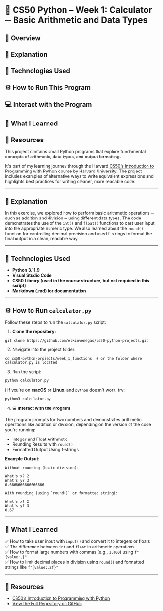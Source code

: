 
# 🧮 CS50 Python – Week 1: Calculator ─ Basic Arithmetic and Data Types

## 📘 Overview
## 📖 Explanation
## 🚀 Technologies Used
## ⚙️ How to Run This Program
## 💻 Interact with the Program
## 🧠 What I Learned
## 📎 Resources

This project contains small Python programs that explore fundamental concepts of arithmetic, data types, and output formatting.

It's part of my learning journey through the Harvard [CS50’s Introduction to Programming with Python](https://cs50.harvard.edu/python/) course by Harvard University. The project includes examples of alternative ways to write equivalent expressions and highlights best practices for writing cleaner, more readable code.

---

## 📖 Explanation

In this exercise, we explored how to perform basic arithmetic operations ─ such as addition and division ─ using different data types. The code demonstrates the use of the `int()` and `float()` functions to cast user input into the appropriate numeric type. We also learned about the `round()` function for controlling decimal precision and used f-strings to format the final output in a clean, readable way.

---

## 🚀 Technologies Used

- **Python 3.11.9**
- **Visual Studio Code**
- **CS50 Library (used in the course structure, but not required in this script)**
- **Markdown (.md) for documentation**

---

## ⚙️ How to Run `calculator.py`

Follow these steps to run the `calculator.py` script:

1. **Clone the repository:**

```
git clone https://github.com/elkinvenegas/cs50-python-projects.git
```

2. Navigate into the project folder:

```
cd cs50-python-projects/week_1_functions  # or the folder where calculator.py is located
```

3. Run the script:

```
python calculator.py
```

ℹ️ If you're on **macOS** or **Linux**, and `python` doesn't work, try:

```
python3 calculator.py
```

4. 💻 **Interact with the Program**

The program prompts for two numbers and demonstrates arithmetic operations like addition or division, depending on the version of the code you're running:

- Integer and Float Arithmetic
- Rounding Results with `round()`
- Formatted Output Using f-strings

**Example Output**:

```
Without rounding (basic division):

What's x? 2
What's y? 3
0.6666666666666666

With rounding (using `round()` or formatted string):

What's x? 2
What's y? 3
0.67
```

---

## 🧠 What I Learned

✅ How to take user input with `input()` and convert it to integers or floats  
✅ The difference between `int` and `float` in arithmetic operations  
✅ How to format large numbers with commas (e.g., `1,000`) using `f"{value:,}"`  
✅ How to limit decimal places in division using `round()` and formatted strings like `f"{value:.2f}"`  

---

## 📎 Resources

- [CS50’s Introduction to Programming with Python](https://cs50.harvard.edu/python/)
- [View the Full Repository on GitHub](https://github.com/elkinvenegas/cs50-python-projects)
